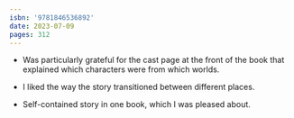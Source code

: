 ```yaml
---
isbn: '9781846536892'
date: 2023-07-09
pages: 312
---
```


- Was particularly grateful for the cast page at the front of the book that explained which characters were from which worlds.

- I liked the way the story transitioned between different places.

- Self-contained story in one book, which I was pleased about.

